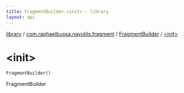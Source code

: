 ```yaml
---
title: FragmentBuilder.<init> - library
layout: api
---
```


<div class='api-docs-breadcrumbs'><a href="../../index.html">library</a> / <a href="../index.html">com.raphaelbussa.navutils.fragment</a> / <a href="index.html">FragmentBuilder</a> / <a href="./-init-.html">&lt;init&gt;</a></div>

# &lt;init&gt;

<div class="signature"><code><span class="identifier">FragmentBuilder</span><span class="symbol">(</span><span class="symbol">)</span></code></div>

FragmentBuilder

